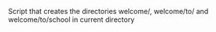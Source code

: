 Script that creates the directories welcome/, welcome/to/ and welcome/to/school in current directory
